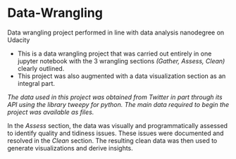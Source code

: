 # Data-Wrangling
Data wrangling project performed in line with data analysis nanodegree on Udacity

- This is a data wrangling project that was carried out entirely in one jupyter notebook with the 3 wrangling sections *(Gather, Assess, Clean)* clearly outlined.
- This project was also augmented with a data visualization section as an integral part.

*The data used in this project was obtained from Twitter in part through its API using the library tweepy for python. The main data required to begin the project was available as files.*

In the *Assess* section, the data was visually and programmatically assessed to identify quality and tidiness issues. These issues were documented and resolved in the *Clean* section. The resulting clean data was then used to generate visualizations and derive insights.
